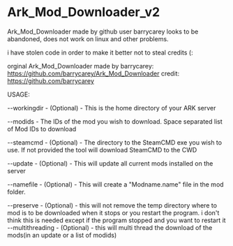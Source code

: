 # Ark_Mod_Downloader_v2
Ark_Mod_Downloader made by github user barrycarey looks to be abandoned, does not work on linux and other problems.

i have stolen code in order to make it better not to steal credits (:

orginal Ark_Mod_Downloader made by barrycarey: https://github.com/barrycarey/Ark_Mod_Downloader
credit: https://github.com/barrycarey


USAGE:

--workingdir - (Optional) - This is the home directory of your ARK server

--modids - The IDs of the mod you wish to download. Space separated list of Mod IDs to download

--steamcmd - (Optional) - The directory to the SteamCMD exe you wish to use. If not provided the tool will download SteamCMD to the CWD

--update - (Optional) - This will update all current mods installed on the server

--namefile - (Optional) - This will create a "Modname.name" file in the mod folder.

--preserve - (Optional) - this will not remove the temp directory where to mod is to be downloaded when it stops or you restart the                             program. i don't think this is needed except if the program stopped and you want to restart it
--multithreading - (Optional) - this will multi thread the download of the mods(in an update or a list of modids)

